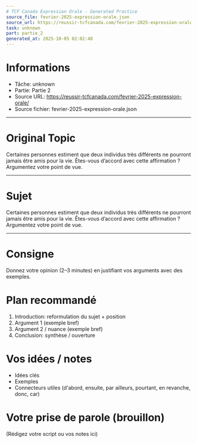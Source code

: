 ```yaml
---
# TCF Canada Expression Orale - Generated Practice
source_file: fevrier-2025-expression-orale.json
source_url: https://reussir-tcfcanada.com/fevrier-2025-expression-orale/
task: unknown
part: partie_2
generated_at: 2025-10-05 02:02:48
---
```


# Informations
- Tâche: unknown
- Partie: Partie 2
- Source URL: https://reussir-tcfcanada.com/fevrier-2025-expression-orale/
- Source fichier: fevrier-2025-expression-orale.json

---

# Original Topic
Certaines personnes estiment que deux individus très différents ne pourront jamais être amis pour la vie. Êtes-vous d’accord avec cette affirmation ?Argumentez votre point de vue.

---

# Sujet
Certaines personnes estiment que deux individus très différents ne pourront jamais être amis pour la vie. Êtes-vous d’accord avec cette affirmation ?Argumentez votre point de vue.

---
# Consigne
Donnez votre opinion (2–3 minutes) en justifiant vos arguments avec des exemples.

# Plan recommandé
1. Introduction: reformulation du sujet + position
2. Argument 1 (exemple bref)
3. Argument 2 / nuance (exemple bref)
4. Conclusion: synthèse / ouverture

# Vos idées / notes
- Idées clés
- Exemples
- Connecteurs utiles (d'abord, ensuite, par ailleurs, pourtant, en revanche, donc, car)

# Votre prise de parole (brouillon)
(Rédigez votre script ou vos notes ici)
